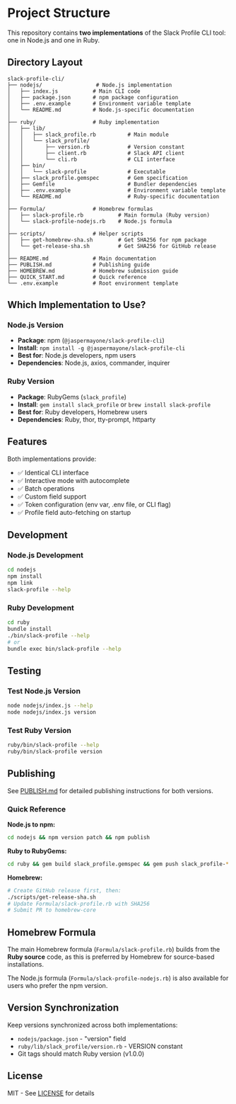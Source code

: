 # Project Structure

This repository contains **two implementations** of the Slack Profile CLI tool: one in Node.js and one in Ruby.

## Directory Layout

```
slack-profile-cli/
├── nodejs/                 # Node.js implementation
│   ├── index.js           # Main CLI code
│   ├── package.json       # npm package configuration
│   ├── .env.example       # Environment variable template
│   └── README.md          # Node.js-specific documentation
│
├── ruby/                  # Ruby implementation
│   ├── lib/
│   │   ├── slack_profile.rb          # Main module
│   │   └── slack_profile/
│   │       ├── version.rb            # Version constant
│   │       ├── client.rb             # Slack API client
│   │       └── cli.rb                # CLI interface
│   ├── bin/
│   │   └── slack-profile             # Executable
│   ├── slack_profile.gemspec         # Gem specification
│   ├── Gemfile                       # Bundler dependencies
│   ├── .env.example                  # Environment variable template
│   └── README.md                     # Ruby-specific documentation
│
├── Formula/               # Homebrew formulas
│   ├── slack-profile.rb           # Main formula (Ruby version)
│   └── slack-profile-nodejs.rb    # Node.js formula
│
├── scripts/               # Helper scripts
│   ├── get-homebrew-sha.sh        # Get SHA256 for npm package
│   └── get-release-sha.sh         # Get SHA256 for GitHub release
│
├── README.md              # Main documentation
├── PUBLISH.md             # Publishing guide
├── HOMEBREW.md            # Homebrew submission guide
├── QUICK_START.md         # Quick reference
└── .env.example           # Root environment template
```

## Which Implementation to Use?

### Node.js Version
- **Package**: npm (`@jaspermayone/slack-profile-cli`)
- **Install**: `npm install -g @jaspermayone/slack-profile-cli`
- **Best for**: Node.js developers, npm users
- **Dependencies**: Node.js, axios, commander, inquirer

### Ruby Version
- **Package**: RubyGems (`slack_profile`)
- **Install**: `gem install slack_profile` or `brew install slack-profile`
- **Best for**: Ruby developers, Homebrew users
- **Dependencies**: Ruby, thor, tty-prompt, httparty

## Features

Both implementations provide:
- ✅ Identical CLI interface
- ✅ Interactive mode with autocomplete
- ✅ Batch operations
- ✅ Custom field support
- ✅ Token configuration (env var, .env file, or CLI flag)
- ✅ Profile field auto-fetching on startup

## Development

### Node.js Development

```bash
cd nodejs
npm install
npm link
slack-profile --help
```

### Ruby Development

```bash
cd ruby
bundle install
./bin/slack-profile --help
# or
bundle exec bin/slack-profile --help
```

## Testing

### Test Node.js Version

```bash
node nodejs/index.js --help
node nodejs/index.js version
```

### Test Ruby Version

```bash
ruby/bin/slack-profile --help
ruby/bin/slack-profile version
```

## Publishing

See [PUBLISH.md](PUBLISH.md) for detailed publishing instructions for both versions.

### Quick Reference

**Node.js to npm:**
```bash
cd nodejs && npm version patch && npm publish
```

**Ruby to RubyGems:**
```bash
cd ruby && gem build slack_profile.gemspec && gem push slack_profile-*.gem
```

**Homebrew:**
```bash
# Create GitHub release first, then:
./scripts/get-release-sha.sh
# Update Formula/slack-profile.rb with SHA256
# Submit PR to homebrew-core
```

## Homebrew Formula

The main Homebrew formula (`Formula/slack-profile.rb`) builds from the **Ruby source** code, as this is preferred by Homebrew for source-based installations.

The Node.js formula (`Formula/slack-profile-nodejs.rb`) is also available for users who prefer the npm version.

## Version Synchronization

Keep versions synchronized across both implementations:
- `nodejs/package.json` - "version" field
- `ruby/lib/slack_profile/version.rb` - VERSION constant
- Git tags should match Ruby version (v1.0.0)

## License

MIT - See [LICENSE](LICENSE) for details
